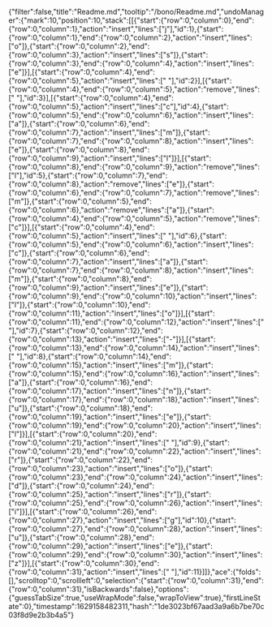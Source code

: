 {"filter":false,"title":"Readme.md","tooltip":"/bono/Readme.md","undoManager":{"mark":10,"position":10,"stack":[[{"start":{"row":0,"column":0},"end":{"row":0,"column":1},"action":"insert","lines":["j"],"id":1},{"start":{"row":0,"column":1},"end":{"row":0,"column":2},"action":"insert","lines":["o"]},{"start":{"row":0,"column":2},"end":{"row":0,"column":3},"action":"insert","lines":["s"]},{"start":{"row":0,"column":3},"end":{"row":0,"column":4},"action":"insert","lines":["e"]}],[{"start":{"row":0,"column":4},"end":{"row":0,"column":5},"action":"insert","lines":[" "],"id":2}],[{"start":{"row":0,"column":4},"end":{"row":0,"column":5},"action":"remove","lines":[" "],"id":3}],[{"start":{"row":0,"column":4},"end":{"row":0,"column":5},"action":"insert","lines":["c"],"id":4},{"start":{"row":0,"column":5},"end":{"row":0,"column":6},"action":"insert","lines":["a"]},{"start":{"row":0,"column":6},"end":{"row":0,"column":7},"action":"insert","lines":["m"]},{"start":{"row":0,"column":7},"end":{"row":0,"column":8},"action":"insert","lines":["e"]},{"start":{"row":0,"column":8},"end":{"row":0,"column":9},"action":"insert","lines":["l"]}],[{"start":{"row":0,"column":8},"end":{"row":0,"column":9},"action":"remove","lines":["l"],"id":5},{"start":{"row":0,"column":7},"end":{"row":0,"column":8},"action":"remove","lines":["e"]},{"start":{"row":0,"column":6},"end":{"row":0,"column":7},"action":"remove","lines":["m"]},{"start":{"row":0,"column":5},"end":{"row":0,"column":6},"action":"remove","lines":["a"]},{"start":{"row":0,"column":4},"end":{"row":0,"column":5},"action":"remove","lines":["c"]}],[{"start":{"row":0,"column":4},"end":{"row":0,"column":5},"action":"insert","lines":[" "],"id":6},{"start":{"row":0,"column":5},"end":{"row":0,"column":6},"action":"insert","lines":["c"]},{"start":{"row":0,"column":6},"end":{"row":0,"column":7},"action":"insert","lines":["a"]},{"start":{"row":0,"column":7},"end":{"row":0,"column":8},"action":"insert","lines":["m"]},{"start":{"row":0,"column":8},"end":{"row":0,"column":9},"action":"insert","lines":["e"]},{"start":{"row":0,"column":9},"end":{"row":0,"column":10},"action":"insert","lines":["l"]},{"start":{"row":0,"column":10},"end":{"row":0,"column":11},"action":"insert","lines":["o"]}],[{"start":{"row":0,"column":11},"end":{"row":0,"column":12},"action":"insert","lines":[" "],"id":7},{"start":{"row":0,"column":12},"end":{"row":0,"column":13},"action":"insert","lines":["-"]}],[{"start":{"row":0,"column":13},"end":{"row":0,"column":14},"action":"insert","lines":[" "],"id":8},{"start":{"row":0,"column":14},"end":{"row":0,"column":15},"action":"insert","lines":["m"]},{"start":{"row":0,"column":15},"end":{"row":0,"column":16},"action":"insert","lines":["a"]},{"start":{"row":0,"column":16},"end":{"row":0,"column":17},"action":"insert","lines":["n"]},{"start":{"row":0,"column":17},"end":{"row":0,"column":18},"action":"insert","lines":["u"]},{"start":{"row":0,"column":18},"end":{"row":0,"column":19},"action":"insert","lines":["e"]},{"start":{"row":0,"column":19},"end":{"row":0,"column":20},"action":"insert","lines":["l"]}],[{"start":{"row":0,"column":20},"end":{"row":0,"column":21},"action":"insert","lines":[" "],"id":9},{"start":{"row":0,"column":21},"end":{"row":0,"column":22},"action":"insert","lines":["r"]},{"start":{"row":0,"column":22},"end":{"row":0,"column":23},"action":"insert","lines":["o"]},{"start":{"row":0,"column":23},"end":{"row":0,"column":24},"action":"insert","lines":["d"]},{"start":{"row":0,"column":24},"end":{"row":0,"column":25},"action":"insert","lines":["r"]},{"start":{"row":0,"column":25},"end":{"row":0,"column":26},"action":"insert","lines":["i"]}],[{"start":{"row":0,"column":26},"end":{"row":0,"column":27},"action":"insert","lines":["g"],"id":10},{"start":{"row":0,"column":27},"end":{"row":0,"column":28},"action":"insert","lines":["u"]},{"start":{"row":0,"column":28},"end":{"row":0,"column":29},"action":"insert","lines":["e"]},{"start":{"row":0,"column":29},"end":{"row":0,"column":30},"action":"insert","lines":["z"]}],[{"start":{"row":0,"column":30},"end":{"row":0,"column":31},"action":"insert","lines":[" "],"id":11}]]},"ace":{"folds":[],"scrolltop":0,"scrollleft":0,"selection":{"start":{"row":0,"column":31},"end":{"row":0,"column":31},"isBackwards":false},"options":{"guessTabSize":true,"useWrapMode":false,"wrapToView":true},"firstLineState":0},"timestamp":1629158482311,"hash":"1de3023bf67aad3a9a6b7be70c03f8d9e2b3b4a5"}
